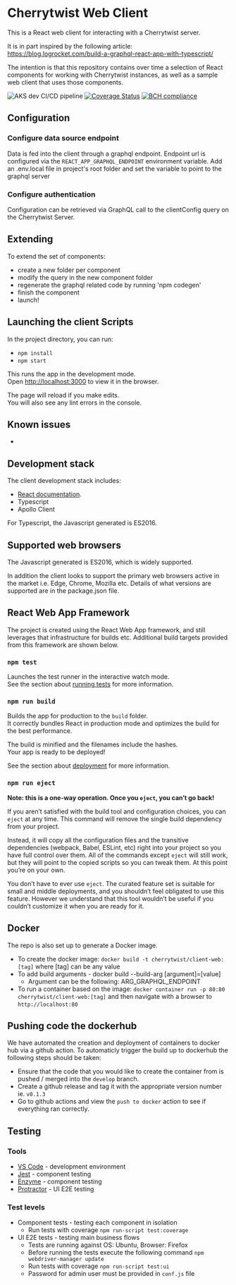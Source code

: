 # Cherrytwist Web Client

This is a React web client for interacting with a Cherrytwist server.

It is in part inspired by the following article: https://blog.logrocket.com/build-a-graphql-react-app-with-typescript/

The intention is that this repository contains over time a selection of React components for working with Cherrytwist instances, as well as a sample web client that uses those components.

![AKS dev CI/CD pipeline](https://github.com/cherrytwist/Client.Web/workflows/AKS%20dev%20CI/CD%20pipeline/badge.svg?branch=develop)
[![Coverage Status](https://coveralls.io/repos/github/cherrytwist/Client.Web/badge.svg?branch=develop)](https://coveralls.io/github/cherrytwist/Client.Web?branch=develop)
[![BCH compliance](https://bettercodehub.com/edge/badge/cherrytwist/Client.Web?branch=develop)](https://bettercodehub.com/)

## Configuration

### Configure data source endpoint

Data is fed into the client through a graphql endpoint. Endpoint url is configured via the `REACT_APP_GRAPHQL_ENDPOINT` environment variable. Add an .env.local file in project's root folder and set the variable to point to the graphql server

### Configure authentication

Configuration can be retrieved via GraphQL call to the clientConfig query on the Cherrytwist Server.

## Extending

To extend the set of components:

- create a new folder per component
- modify the query in the new component folder
- regenerate the graphql related code by running 'npm codegen'
- finish the component
- launch!

## Launching the client Scripts

In the project directory, you can run:

- `npm install`
- `npm start`

This runs the app in the development mode.<br />
Open [http://localhost:3000](http://localhost:3000) to view it in the browser.

The page will reload if you make edits.<br />
You will also see any lint errors in the console.

## Known issues

-

## Development stack

The client development stack includes:

- [React documentation](https://reactjs.org/).
- Typescript
- Apollo Client

For Typescript, the Javascript generated is ES2016.

## Supported web browsers

The Javascript generated is ES2016, which is widely supported.

In addition the client looks to support the primary web browsers active in the market i.e. Edge, Chrome, Mozilla etc. Details of what versions are supported are in the package.json file.

## React Web App Framework

The project is created using the React Web App framework, and still leverages that infrastructure for builds etc. Additional build targets provided from this framework are shown below.

### `npm test`

Launches the test runner in the interactive watch mode.<br />
See the section about [running tests](https://facebook.github.io/create-react-app/docs/running-tests) for more information.

### `npm run build`

Builds the app for production to the `build` folder.<br />
It correctly bundles React in production mode and optimizes the build for the best performance.

The build is minified and the filenames include the hashes.<br />
Your app is ready to be deployed!

See the section about [deployment](https://facebook.github.io/create-react-app/docs/deployment) for more information.

### `npm run eject`

**Note: this is a one-way operation. Once you `eject`, you can’t go back!**

If you aren’t satisfied with the build tool and configuration choices, you can `eject` at any time. This command will remove the single build dependency from your project.

Instead, it will copy all the configuration files and the transitive dependencies (webpack, Babel, ESLint, etc) right into your project so you have full control over them. All of the commands except `eject` will still work, but they will point to the copied scripts so you can tweak them. At this point you’re on your own.

You don’t have to ever use `eject`. The curated feature set is suitable for small and middle deployments, and you shouldn’t feel obligated to use this feature. However we understand that this tool wouldn’t be useful if you couldn’t customize it when you are ready for it.

## Docker

The repo is also set up to generate a Docker image.

- To create the docker image: `docker build -t cherrytwist/client-web:[tag]` where [tag] can be any value
- To add build arguments - docker build --build-arg [argument]=[value]
  - Argument can be the following: ARG_GRAPHQL_ENDPOINT
- To run a container based on the image: `docker container run -p 80:80 cherrytwist/client-web:[tag]` and then navigate with a browser to `http://localhost:80`

## Pushing code the dockerhub

We have automated the creation and deployment of containers to docker hub via a github action. To automaticly trigger the build up to dockerhub the following steps should be taken:

- Ensure that the code that you would like to create the container from is pushed / merged into the `develop` branch.
- Create a github release and tag it with the appropriate version number ie. `v0.1.3`
- Go to github actions and view the `push to docker` action to see if everything ran correctly.

## Testing

### Tools

- [VS Code](https://code.visualstudio.com/) - development environment
- [Jest](https://jestjs.io/) - component testing
- [Enzyme](https://enzymejs.github.io/enzyme/) - component testing
- [Protractor](https://www.protractortest.org/#/) - UI E2E testing

### Test levels

- Component tests - testing each component in isolation
  - Run tests with coverage `npm run-script test:coverage`
- UI E2E tests - testing main business flows
  - Tests are running against OS: Ubuntu, Browser: Firefox
  - Before running the tests execute the following command `npm webdriver-manager update`
  - Run tests with coverage `npm run-script test:ui`
  - Password for admin user must be provided in `conf.js` file
